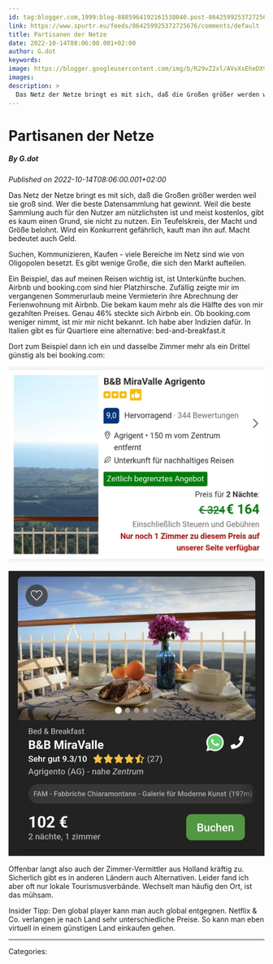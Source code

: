```yaml
---
id: tag:blogger.com,1999:blog-8885964192161538040.post-864259925372725676
link: https://www.spurtr.eu/feeds/864259925372725676/comments/default
title: Partisanen der Netze
date: 2022-10-14T08:06:00.001+02:00
author: G.dot
keywords: 
image: https://blogger.googleusercontent.com/img/b/R29vZ2xl/AVvXsEheDX96pSVqHM69Q7mrQbOm9OlEiL7VGa0LB_wYKbdoHYxnvPtjzUgkzoIpOSNot4-RTRSTb8oNyyvUQIuOeC4AmqkQURZ4Pf4G8ijIb_A1lHZom2_oP6Z5sssnHcJ8vcio8R6bjNnUpYA/s72-c/1665727594873803-0.png
images: 
description: >
  Das Netz der Netze bringt es mit sich, daß die Großen größer werden weil sie groß sind. Wer die beste Datensammlung hat gewinnt. Weil die beste Sammlung auch für den Nutzer am nützlichsten ist und meist kostenlos, gibt es kaum einen Grund, sie nicht zu nutzen. Ein Teufelskreis, der Macht
---
```

# Partisanen der Netze
##### By G.dot
_Published on 2022-10-14T08:06:00.001+02:00_

Das Netz der Netze bringt es mit sich, daß die Großen größer werden weil sie groß sind. Wer die beste Datensammlung hat gewinnt. Weil die beste Sammlung auch für den Nutzer am nützlichsten ist und meist kostenlos, gibt es kaum einen Grund, sie nicht zu nutzen. Ein Teufelskreis, der Macht und Größe belohnt. Wird ein Konkurrent gefährlich, kauft man ihn auf. Macht bedeutet auch Geld.

Suchen, Kommunizieren, Kaufen - viele Bereiche im Netz sind wie von Oligopolen besetzt. Es gibt wenige Große, die sich den Markt aufteilen.

Ein Beispiel, das auf meinen Reisen wichtig ist, ist Unterkünfte buchen. Airbnb und booking.com sind hier Platzhirsche. Zufällig zeigte mir im vergangenen Sommerurlaub meine Vermieterin ihre Abrechnung der Ferienwohnung mit Airbnb. Die bekam kaum mehr als die Hälfte des von mir gezahlten Preises. Genau 46% steckte sich Airbnb ein. Ob booking.com weniger nimmt, ist mir mir nicht bekannt. Ich habe aber Indizien dafür. In Italien gibt es für Quartiere eine alternative: bed-and-breakfast.it 

Dort zum Beispiel dann ich ein und dasselbe Zimmer mehr als ein Drittel günstig als bei booking.com:

[![](pics/1665727594873803-0.png)](pics/1665727594873803-0.png)

  

[![](pics/1665727591239619-1.png)](pics/1665727591239619-1.png)

Offenbar langt also auch der Zimmer-Vermittler aus Holland kräftig zu. Sicherlich gibt es in anderen Ländern auch Alternativen. Leider fand ich aber oft nur lokale Tourismusverbände. Wechselt man häufig den Ort, ist das mühsam.

  

Insider Tipp: Den global player kann man auch global entgegnen. Netflix & Co. verlangen je nach Land sehr unterschiedliche Preise. So kann man eben virtuell in einem günstigen Land einkaufen gehen.

---
Categories: 